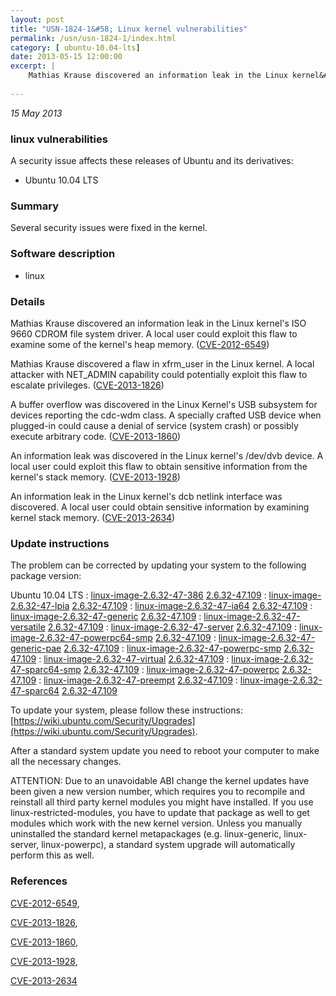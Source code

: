 ```yaml
---
layout: post
title: "USN-1824-1&#58; Linux kernel vulnerabilities"
permalink: /usn/usn-1824-1/index.html
category: [ ubuntu-10.04-lts]
date: 2013-05-15 12:00:00
excerpt: |
    Mathias Krause discovered an information leak in the Linux kernel&#39;s ISO 9660 CDROM file system driver. A local user could exploit this flaw to examine some of the kernel&#39;s heap memory. ([CVE-2012-6549](http://people.ubuntu.com/~ubuntu-security/cve/CVE-2012-6549))
    
--- 
```

 
 

*15 May 2013*

### linux vulnerabilities

A security issue affects these releases of Ubuntu and its derivatives:

* Ubuntu 10.04 LTS

### Summary

Several security issues were fixed in the kernel. 

### Software description

* linux 

### Details

Mathias Krause discovered an information leak in the Linux kernel&#39;s ISO 9660 CDROM file system driver. A local user could exploit this flaw to examine some of the kernel&#39;s heap memory. ([CVE-2012-6549](http://people.ubuntu.com/~ubuntu-security/cve/CVE-2012-6549))

Mathias Krause discovered a flaw in xfrm_user in the Linux kernel. A local attacker with NET_ADMIN capability could potentially exploit this flaw to escalate privileges. ([CVE-2013-1826](http://people.ubuntu.com/~ubuntu-security/cve/CVE-2013-1826))

A buffer overflow was discovered in the Linux Kernel&#39;s USB subsystem for devices reporting the cdc-wdm class. A specially crafted USB device when plugged-in could cause a denial of service (system crash) or possibly execute arbitrary code. ([CVE-2013-1860](http://people.ubuntu.com/~ubuntu-security/cve/CVE-2013-1860))

An information leak was discovered in the Linux kernel&#39;s /dev/dvb device. A local user could exploit this flaw to obtain sensitive information from the kernel&#39;s stack memory. ([CVE-2013-1928](http://people.ubuntu.com/~ubuntu-security/cve/CVE-2013-1928))

An information leak in the Linux kernel&#39;s dcb netlink interface was discovered. A local user could obtain sensitive information by examining kernel stack memory. ([CVE-2013-2634](http://people.ubuntu.com/~ubuntu-security/cve/CVE-2013-2634)) 

### Update instructions

The problem can be corrected by updating your system to the following package version:

Ubuntu 10.04 LTS
 : [linux-image-2.6.32-47-386](https://launchpad.net/ubuntu/+source/linux) <span> [2.6.32-47.109](https://launchpad.net/ubuntu/+source/linux/2.6.32-47.109) </span> 
 : [linux-image-2.6.32-47-lpia](https://launchpad.net/ubuntu/+source/linux) <span> [2.6.32-47.109](https://launchpad.net/ubuntu/+source/linux/2.6.32-47.109) </span> 
 : [linux-image-2.6.32-47-ia64](https://launchpad.net/ubuntu/+source/linux) <span> [2.6.32-47.109](https://launchpad.net/ubuntu/+source/linux/2.6.32-47.109) </span> 
 : [linux-image-2.6.32-47-generic](https://launchpad.net/ubuntu/+source/linux) <span> [2.6.32-47.109](https://launchpad.net/ubuntu/+source/linux/2.6.32-47.109) </span> 
 : [linux-image-2.6.32-47-versatile](https://launchpad.net/ubuntu/+source/linux) <span> [2.6.32-47.109](https://launchpad.net/ubuntu/+source/linux/2.6.32-47.109) </span> 
 : [linux-image-2.6.32-47-server](https://launchpad.net/ubuntu/+source/linux) <span> [2.6.32-47.109](https://launchpad.net/ubuntu/+source/linux/2.6.32-47.109) </span> 
 : [linux-image-2.6.32-47-powerpc64-smp](https://launchpad.net/ubuntu/+source/linux) <span> [2.6.32-47.109](https://launchpad.net/ubuntu/+source/linux/2.6.32-47.109) </span> 
 : [linux-image-2.6.32-47-generic-pae](https://launchpad.net/ubuntu/+source/linux) <span> [2.6.32-47.109](https://launchpad.net/ubuntu/+source/linux/2.6.32-47.109) </span> 
 : [linux-image-2.6.32-47-powerpc-smp](https://launchpad.net/ubuntu/+source/linux) <span> [2.6.32-47.109](https://launchpad.net/ubuntu/+source/linux/2.6.32-47.109) </span> 
 : [linux-image-2.6.32-47-virtual](https://launchpad.net/ubuntu/+source/linux) <span> [2.6.32-47.109](https://launchpad.net/ubuntu/+source/linux/2.6.32-47.109) </span> 
 : [linux-image-2.6.32-47-sparc64-smp](https://launchpad.net/ubuntu/+source/linux) <span> [2.6.32-47.109](https://launchpad.net/ubuntu/+source/linux/2.6.32-47.109) </span> 
 : [linux-image-2.6.32-47-powerpc](https://launchpad.net/ubuntu/+source/linux) <span> [2.6.32-47.109](https://launchpad.net/ubuntu/+source/linux/2.6.32-47.109) </span> 
 : [linux-image-2.6.32-47-preempt](https://launchpad.net/ubuntu/+source/linux) <span> [2.6.32-47.109](https://launchpad.net/ubuntu/+source/linux/2.6.32-47.109) </span> 
 : [linux-image-2.6.32-47-sparc64](https://launchpad.net/ubuntu/+source/linux) <span> [2.6.32-47.109](https://launchpad.net/ubuntu/+source/linux/2.6.32-47.109) </span> 

To update your system, please follow these instructions: [https://wiki.ubuntu.com/Security/Upgrades](https://wiki.ubuntu.com/Security/Upgrades).

After a standard system update you need to reboot your computer to make all the necessary changes.

ATTENTION: Due to an unavoidable ABI change the kernel updates have been given a new version number, which requires you to recompile and reinstall all third party kernel modules you might have installed. If you use linux-restricted-modules, you have to update that package as well to get modules which work with the new kernel version. Unless you manually uninstalled the standard kernel metapackages (e.g. linux-generic, linux-server, linux-powerpc), a standard system upgrade will automatically perform this as well. 

### References

 
 [CVE-2012-6549](http://people.ubuntu.com/~ubuntu-security/cve/CVE-2012-6549), 

 [CVE-2013-1826](http://people.ubuntu.com/~ubuntu-security/cve/CVE-2013-1826), 

 [CVE-2013-1860](http://people.ubuntu.com/~ubuntu-security/cve/CVE-2013-1860), 

 [CVE-2013-1928](http://people.ubuntu.com/~ubuntu-security/cve/CVE-2013-1928), 

 [CVE-2013-2634](http://people.ubuntu.com/~ubuntu-security/cve/CVE-2013-2634)
 

